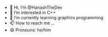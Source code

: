 - 👋 Hi, I’m @HanashTheDev
- 👀 I’m interested in C++
- 🌱 I’m currently learning graphics programming
- 📫 How to reach me ...
- 😄 Pronouns: he/him

<!---
HanashTheDev/HanashTheDev is a ✨ special ✨ repository because its `README.md` (this file) appears on your GitHub profile.
You can click the Preview link to take a look at your changes.
--->
